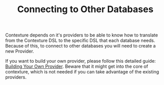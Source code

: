﻿---
title: Connecting to Other Databases
---

Contexture depends on it's providers to be able to know how to
translate from the Contexture DSL to the specific DSL that each
database needs. Because of this, to connect to other databases you
will need to create a new Provider.

If you want to build your own provider, please follow this detailed
guide: [Building Your Own
Provider](../under-the-hood/contexture-providers/building-your-own-provider.md).
Beware that it might get into the core of contexture, which is not
needed if you can take advantage of the existing providers.
